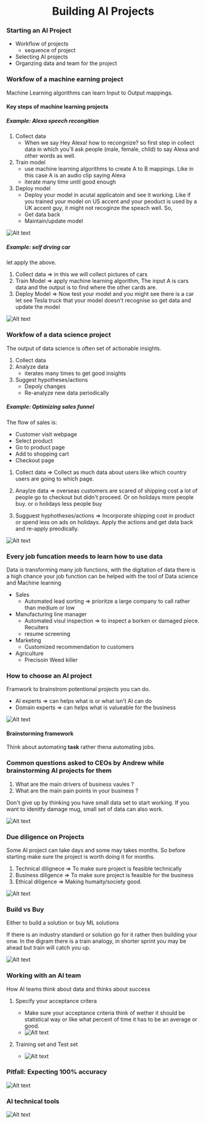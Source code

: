 <h1 align="center">Building AI Projects</h1>

### Starting an AI Project
- Workflow of projects
    - sequence of project
- Selecting AI projects
- Organzing data and team for the project


### Workfow of a machine earning project

Machine Learning algorithms can learn Input to Output mappings.

#### Key steps of machine learning projects

#####  Example: Alexa speech recongition

1. Collect data
    - When we say Hey Alexa! how to recongnize? so first step in collect data in which you'll ask people (male, female, child) to say Alexa and other words as well.
2. Train model
    - use machine learning algorithms to create A to B mappings. Like in this case A is an audio clip saying Alexa
    - iterate many time until good enough
3. Deploy model
    - Deploy your model in acutal applicatoin and see it working. Like if you trained your model on US accent and your peoduct is used by a UK accent guy, it might not recoginze the speach well. So,
    - Get data back
    - Maintain/update model

![Alt text](key-steps-of-ml-project.png)

#####  Example: self drving car

let apply the above.

1. Collect data => in this we will collect pictures of cars
2. Train Model => apply machine learning algorithm, The input A is cars data and the output is to find where the other cards are.
3. Deploy Model => Now test your model and you might see there is a car let see Tesla truck that your model doesn't recognise so get data and update the model

![Alt text](example-self-drving-car.png)

### Workfow of a data science project

The output of data science is often set of actionable insights.

1. Collect data
2. Analyze data
    - iterates many times to get good insights
3. Suggest hypotheses/actions
    - Depoly changes
    - Re-analyze new data periodically

#####  Example: Optimizing sales funnel

The flow of sales is:
- Customer visit webpage
- Select product 
- Go to product page
- Add to shopping cart
- Checkout page

1. Collect data => Collect as much data about users like which country users are going to which page. 

2. Anaylze data => overseas customers are scared of shipping cost a lot of people go to checkout but didn't proceed. Or on holidays more people buy. or o holidays less people buy

3. Sugguest hyphotheses/actions => Incorporate shipping cost in product or spend less on ads on holidays. Apply the actions and get data back and re-apply preodically. 

![Alt text](ds-optimizing-sales-funnel.png)


### Every job funcation meeds to learn how to use data

Data is transforming many job functions, with the digitation of data there is a high chance your job function can be helped with the tool of Data science and Machine learning

- Sales
    - Automated lead sorting => prioritze a large company to call rather than medium or low
- Manufacturing line manager
    - Automated visul inspection => to inspect a borken or damaged piece. 
Recuiters
    - resume screening
- Marketing
    - Customized recommendation to customers
- Agriculture
    - Precisoin Weed killer

### How to choose an AI project
Framwork to brainstrom potentional projects you can do. 

- AI experts => can helps what is or what isn't AI can do
- Domain experts => can helps what is valueable for the business

![Alt text](ai-domain-knowledge.png)


#### Brainstorming framework
Think about automating **task** rather thena automating jobs. 

### Common questions asked to CEOs by Andrew while brainstorming AI projects for them

1. What are the main drivers of business vaules ?
2. What are the main pain points in your business ?

Don't give up by thinking you have small data set to start working. If you want to idenitfy damage mug, small set of data can also work.

![Alt text](can-start-less-data.png)

### Due diligence on Projects

Some AI project can take days and some may takes months. So before starting make sure the project is worth doing it for months.

1. Technical dilignece => To make sure project is feasible technically
2. Business diligence => To make sure project is feasible for the business
3. Ethical diligence => Making humaity/society good.

![Alt text](due-diligence.png)

### Build vs Buy
Either to build a solution or buy ML solutions

If there is an industry standard or solution go for it rather then building your onw. In the digram there is a train analogy, in shorter sprint you may be ahead but train will catch you up.  

![Alt text](build-buy.png)

### Working with an AI team

How AI teams think about data and thinks about success

1. Specify your acceptance critera
    - Make sure your acceptance criteria think of wether it should be statistical way or like what percent of time it has to be an average or good.  
    - ![Alt text](acceptance-criteria.png) 

2. Training set and Test set
    - ![Alt text](training-test.png)

### Pitfall: Expecting 100% accuracy

![Alt text](pitfall.png)

### AI technical tools

![Alt text](ai-technical-tools.png)
